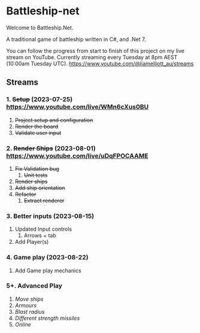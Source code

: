 # Battleship-net

Welcome to Battleship.Net. 

A traditional game of battleship written in C#, and .Net 7.

You can follow the progress from start to finish of this project on my live stream on YouTube. Currently streaming every Tuesday at 8pm AEST (10:00am Tuesday UTC). https://www.youtube.com/@liamelliott_au/streams

## Streams

### 1. ~~Setup~~ (2023-07-25) https://www.youtube.com/live/WMn6cXus0BU

1. ~~Project setup and configuration~~
1. ~~Render the board~~
1. ~~Validate user input~~

### 2. ~~Render Ships~~ (2023-08-01) https://www.youtube.com/live/uDqFPOCAAME

1. ~~Fix Validation bug~~
    1. ~~Unit tests~~
1. ~~Render ships~~
1. ~~Add ship orientation~~
1. ~~Refactor~~ 
    1. ~~Extract renderer~~

### 3. Better inputs (2023-08-15)

1. Updated Input controls
    1. Arrows + tab
1. Add Player(s)

### 4. Game play (2023-08-22)

1. Add Game play mechanics

### 5+. Advanced Play

1. _Move ships_
1. _Armours_
1. _Blast radius_
1. _Different strength missiles_
1. _Online_
